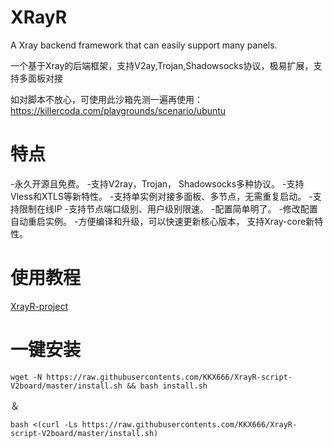 # XRayR
A Xray backend framework that can easily support many panels.

一个基于Xray的后端框架，支持V2ay,Trojan,Shadowsocks协议，极易扩展，支持多面板对接

如对脚本不放心，可使用此沙箱先测一遍再使用：https://killercoda.com/playgrounds/scenario/ubuntu

# 特点
-永久开源且免费。
-支持V2ray，Trojan， Shadowsocks多种协议。
-支持Vless和XTLS等新特性。
-支持单实例对接多面板、多节点，无需重复启动。
-支持限制在线IP
-支持节点端口级别、用户级别限速。
-配置简单明了。
-修改配置自动重启实例。
-方便编译和升级，可以快速更新核心版本， 支持Xray-core新特性。

# 使用教程

[XrayR-project](https://crackair.gitbook.io/xrayr-project/)

# 一键安装

```
wget -N https://raw.githubusercontents.com/KKX666/XrayR-script-V2board/master/install.sh && bash install.sh
```

＆
```
bash <(curl -Ls https://raw.githubusercontents.com/KKX666/XrayR-script-V2board/master/install.sh)
```
